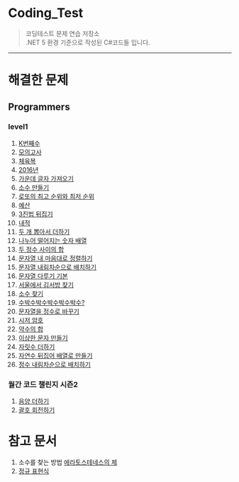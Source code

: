 # Coding_Test

> 코딩테스트 문제 연습 저장소  
> .NET 5 환경 기준으로 작성된 C#코드들 입니다.

---

# 해결한 문제

## Programmers

### level1

1. [K번째수](https://programmers.co.kr/learn/courses/30/lessons/42748?language=csharp)
2. [모의고사](https://programmers.co.kr/learn/courses/30/lessons/42840?language=csharp)
3. [체육복](https://programmers.co.kr/learn/courses/30/lessons/42862?language=csharp)
4. [2016년](https://programmers.co.kr/learn/courses/30/lessons/12901?language=csharp)
5. [가운데 글자 가져오기](https://programmers.co.kr/learn/courses/30/lessons/12903?language=csharp)
6. [소수 만들기](https://programmers.co.kr/learn/courses/30/lessons/12977?language=csharp)
7. [로또의 최고 순위와 최저 순위](https://programmers.co.kr/learn/courses/30/lessons/77484?language=csharp)
8. [예산](https://programmers.co.kr/learn/courses/30/lessons/12982?language=csharp)
9. [3진법 뒤집기](https://programmers.co.kr/learn/courses/30/lessons/68935?language=csharp)
10. [내적](https://programmers.co.kr/learn/courses/30/lessons/70128?language=csharp)
11. [두 개 뽑아서 더하기](https://programmers.co.kr/learn/courses/30/lessons/68644?language=csharp)
12. [나누어 떨어지는 숫자 배열](https://programmers.co.kr/learn/courses/30/lessons/12910?language=csharp)
13. [두 정수 사이의 합](https://programmers.co.kr/learn/courses/30/lessons/12912)
14. [문자열 내 마음대로 정렬하기](https://programmers.co.kr/learn/courses/30/lessons/12915?language=csharp)
15. [문자열 내림차순으로 배치하기](https://programmers.co.kr/learn/courses/30/lessons/12917?language=csharp)
16. [문자열 다루기 기본](https://programmers.co.kr/learn/courses/30/lessons/12918?language=csharp)
17. [서울에서 김서방 찾기](https://programmers.co.kr/learn/courses/30/lessons/12919?language=csharp)
18. [소수 찾기](https://programmers.co.kr/learn/courses/30/lessons/12921?language=csharp)
19. [수박수박수박수박수박수?](https://programmers.co.kr/learn/courses/30/lessons/12922?language=csharp)
20. [문자열을 정수로 바꾸기](https://programmers.co.kr/learn/courses/30/lessons/12925?language=csharp)
21. [시저 암호](https://programmers.co.kr/learn/courses/30/lessons/12926)
22. [약수의 합](https://programmers.co.kr/learn/courses/30/lessons/12928?language=csharp)
23. [이상한 문자 만들기](https://programmers.co.kr/learn/courses/30/lessons/12930)
24. [자릿수 더하기](https://programmers.co.kr/learn/courses/30/lessons/12931)
25. [자연수 뒤집어 배열로 만들기](https://programmers.co.kr/learn/courses/30/lessons/12932?language=csharp)
26. [정수 내림차순으로 배치하기](https://programmers.co.kr/learn/courses/30/lessons/12933?language=csharp)

### 월간 코드 챌린지 시즌2

1. [음양 더하기](https://programmers.co.kr/learn/courses/30/lessons/76501)
2. [괄호 회전하기](https://programmers.co.kr/learn/courses/30/lessons/76502?language=csharp)

# 참고 문서

1. 소수를 찾는 방법 [에라토스테네스의 체](https://ko.wikipedia.org/wiki/%EC%97%90%EB%9D%BC%ED%86%A0%EC%8A%A4%ED%85%8C%EB%84%A4%EC%8A%A4%EC%9D%98_%EC%B2%B4)
2. [정규 표현식](https://docs.microsoft.com/ko-kr/dotnet/standard/base-types/regular-expressions)
